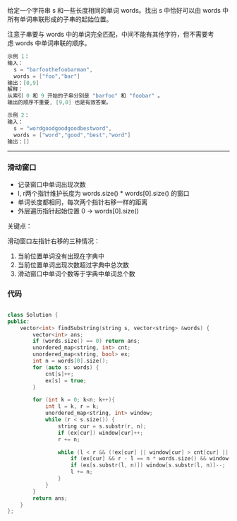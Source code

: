 给定一个字符串 s 和一些长度相同的单词 words。找出 s 中恰好可以由 words 中所有单词串联形成的子串的起始位置。

注意子串要与 words 中的单词完全匹配，中间不能有其他字符，但不需要考虑 words 中单词串联的顺序。

```cpp
示例 1：
输入：
  s = "barfoothefoobarman",
  words = ["foo","bar"]
输出：[0,9]
解释：
从索引 0 和 9 开始的子串分别是 "barfoo" 和 "foobar" 。
输出的顺序不重要, [9,0] 也是有效答案。

示例 2：
输入：
  s = "wordgoodgoodgoodbestword",
  words = ["word","good","best","word"]
输出：[]
```

---


### 滑动窗口

- 记录窗口中单词出现次数
- l, r两个指针维护长度为 words.size() * words[0].size() 的窗口
- 单词长度都相同，每次两个指针右移一样的距离
- 外层遍历指针起始位置 0 -> words[0].size()

关键点：

滑动窗口左指针右移的三种情况：

1. 当前位置单词没有出现在字典中
2. 当前位置单词出现次数超过字典中总次数
3. 滑动窗口中单词个数等于字典中单词总个数

### 代码

```cpp

class Solution {
public:
    vector<int> findSubstring(string s, vector<string> &words) {
        vector<int> ans;
        if (words.size() == 0) return ans;
        unordered_map<string, int> cnt;
        unordered_map<string, bool> ex;
        int n = words[0].size();
        for (auto s: words) {
            cnt[s]++;
            ex[s] = true;
        }

        for (int k = 0; k<n; k++){
            int l = k, r = k;
            unordered_map<string, int> window;
            while (r < s.size()) {
                string cur = s.substr(r, n);
                if (ex[cur]) window[cur]++;
                r += n;

                while (l < r && (!ex[cur] || window[cur] > cnt[cur] || r - l == n * words.size())) {// l 指针左移的三种情况
                    if (ex[cur] && r - l == n * words.size() && window[cur] == cnt[cur]) ans.push_back(l);
                    if (ex[s.substr(l, n)]) window[s.substr(l, n)]--;
                    l += n;
                }
            }
        }
        return ans;
    }
};
```
